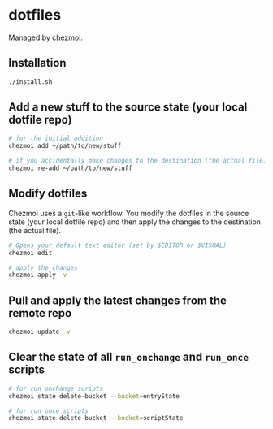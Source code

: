 # dotfiles

Managed by [chezmoi](https://www.chezmoi.io/).

## Installation

```sh
./install.sh
```

## Add a new stuff to the source state (your local dotfile repo)

```sh
# for the initial addition
chezmoi add ~/path/to/new/stuff

# if you accidentally make changes to the destination (the actual file)
chezmoi re-add ~/path/to/new/stuff
```

## Modify dotfiles

Chezmoi uses a `git`-like workflow. You modify the dotfiles in the source state (your local dotfile repo) and then apply the changes to the destination (the actual file).

```sh
# Opens your default text editor (set by $EDITOR or $VISUAL)
chezmoi edit

# apply the changes
chezmoi apply -v
```

## Pull and apply the latest changes from the remote repo

```sh
chezmoi update -v
```

## Clear the state of all `run_onchange` and `run_once` scripts

```sh
# for run_onchange scripts
chezmoi state delete-bucket --bucket=entryState

# for run_once scripts
chezmoi state delete-bucket --bucket=scriptState
```
